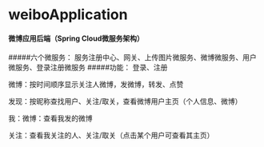 # weiboApplication

#### 微博应用后端（Spring Cloud微服务架构）
#####六个微服务：
服务注册中心、网关、上传图片微服务、微博微服务、用户微服务、登录注册微服务
#####功能：
登录、注册
 
微博：按时间顺序显示关注人微博，发微博，转发、点赞

发现：按昵称查找用户、关注/取关，查看微博用户主页（个人信息、微博）

我：微博：查看我发的微博

   关注：查看我关注的人、关注/取关（点击某个用户可查看其主页）
     
